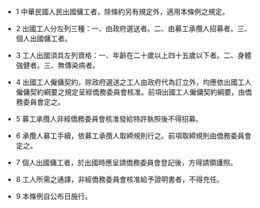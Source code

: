 * 1 中華民國人民出國傭工者，除條約另有規定外，適用本條例之規定。

* 2 出國工人分左列三種：一、由政府選送者。二、由募工承攬人招募者。三、個人出國傭工者。

* 3 工人出國須具左列資格：一、年齡在二十歲以上四十五歲以下者。二、身體強健者。三、無傳染病者。

* 4 出國工人僱傭契約，除政府選送之工人由政府代為訂立外，均應依出國工人僱傭契約綱要之規定呈經僑務委員會核准。前項出國工人僱傭契約綱要，由僑務委員會定之。

* 5 募工承攬人非經僑務委員會核准發給特許執照後不得招募。

* 6 承攬人募工手續，依募工承攬人取締規則行之。前項取締規則由僑務委員會定之。

* 7 個人出國傭工者，於出國時應呈請僑務委員會登記後，方得請領護照。

* 8 工人所需之通譯，非經僑務委員會核准給予證明書者，不得充任。

* 9 本條例自公布日施行。

